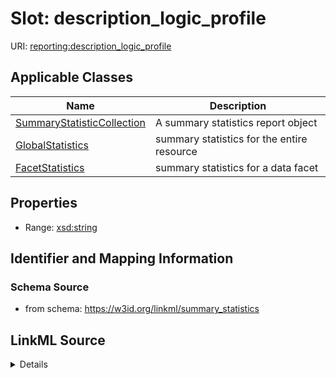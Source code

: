 # Slot: description_logic_profile

URI: [reporting:description_logic_profile](https://w3id.org/linkml/reportdescription_logic_profile)



<!-- no inheritance hierarchy -->




## Applicable Classes

| Name | Description |
| --- | --- |
[SummaryStatisticCollection](SummaryStatisticCollection.md) | A summary statistics report object
[GlobalStatistics](GlobalStatistics.md) | summary statistics for the entire resource
[FacetStatistics](FacetStatistics.md) | summary statistics for a data facet






## Properties

* Range: [xsd:string](http://www.w3.org/2001/XMLSchema#string)







## Identifier and Mapping Information







### Schema Source


* from schema: https://w3id.org/linkml/summary_statistics




## LinkML Source

<details>
```yaml
name: description_logic_profile
from_schema: https://w3id.org/linkml/summary_statistics
rank: 1000
alias: description_logic_profile
owner: SummaryStatisticCollection
domain_of:
- SummaryStatisticCollection
slot_group: owl_statistic_group
range: string

```
</details>